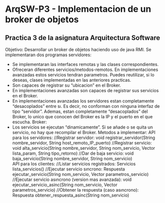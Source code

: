 # ArqSW-P3 - Implementacion de un broker de objetos

## Practica 3 de la asignatura Arquitectura Software
Objetivo: Desarrollar un broker de objetos haciendo uso de java RMI. 
Se implementaran dos programas servidores:
- Se implementaran las interfaces remotas y las clases correspondientes.
- Ofreceran diferentes servicios/metodos-remotos.
    En implementaciones avanzadas estos servicios tendran parametros. Puedes reutilizar,
    si lo deseas, clases implementadas en las anteriores practicas.
- Son capaces de registrar su “ubicacion” en el Broker.
- En implementaciones avanzadas son capaces de registrar sus servicios en el Broker.
- En implementaciones avanzadas los servidores estan completamente “desacoplados”
    entre sı. Es decir, no conforman con ninguna interfaz de tipo “servidor”.
    Ademas, estan completamente “desacoplados” del Broker, lo unico que conocen 
    del Broker es la IP y el puerto en el que escucha.
Broker:
- Los servicios se ejecutan “dinamicamente”. Si se añade o se quita un servicio,
    no hay que recompilar el Broker. Metodos a implementar:
        API para los servidores:
            //Registrar servidor: 
            void registrar_servidor(String nombre_servidor, String host_remoto_IP_puerto)
            //Registrar servicio:
            void alta_servicio(String nombre_servidor, String nom_servicio,
                Vector lista_param, String tipo_retorno)
            //Dar de baja servicio:
            void baja_servicio(String nombre_servidor, String nom_servicio)    
        API para los clientes:
            //Listar servicios registrados:
            Servicios lista_servicios()
            //Ejecutar servicio sıncrono:
            Respuesta ejecutar_servicio(String nom_servicio, Vector parametros_servicio)
            //Ejecutar servicio asıncrono (version mas avanzada):
            void ejecutar_servicio_asinc(String nom_servicio, Vector parametros_servicio)
            //Obtener la respuesta (caso asıncrono):
            Respuesta obtener_respuesta_asinc(String nom_servicio)
